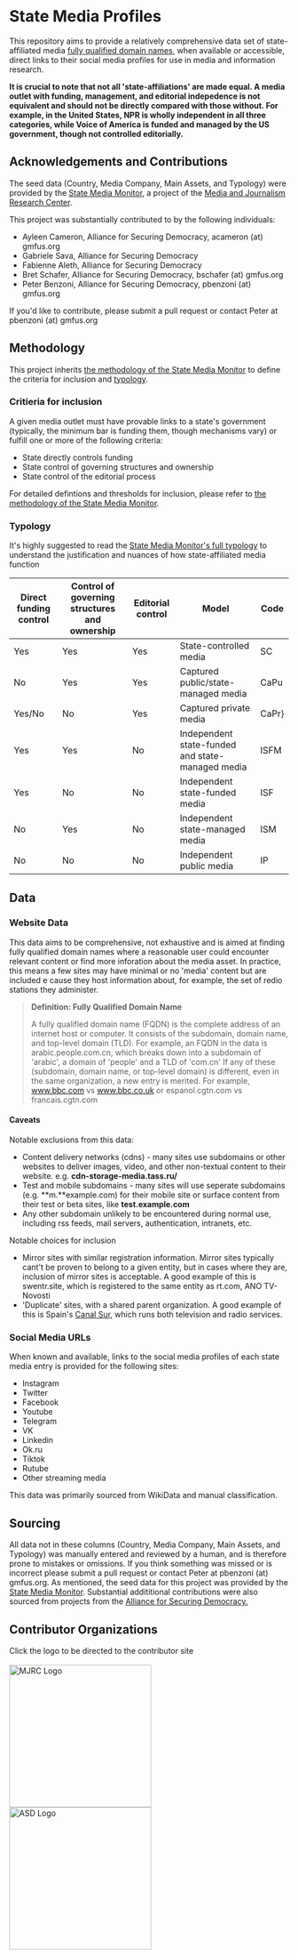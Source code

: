 # State Media Profiles
This repository aims to provide a relatively comprehensive data set of state-affiliated media [fully qualified domain names](https://en.wikipedia.org/wiki/Fully_qualified_domain_name), when available or accessible, direct links to their social media profiles for use in media and information research. 

**It is crucial to note that not all 'state-affiliations' are made equal. A media outlet with funding, management, and editorial indepedence is not equivalent and should not be directly compared with those without. For example, in the United States, NPR is wholly independent in all three categories, while Voice of America is funded and managed by the US government, though not controlled editorially.**

## Acknowledgements and Contributions
The seed data (Country, Media Company, Main Assets, and Typology) were provided by the [State Media Monitor](https://statemediamonitor.com), a project of the [Media and Journalism Research Center](https://journalismresearch.org/).

This project was substantially contributed to by the following individuals:
- Ayleen Cameron, Alliance for Securing Democracy, acameron (at) gmfus.org
- Gabriele Sava, Alliance for Securing Democracy
- Fabienne Aleth, Alliance for Securing Democracy
- Bret Schafer, Alliance for Securing Democracy, bschafer (at) gmfus.org
- Peter Benzoni, Alliance for Securing Democracy, pbenzoni (at) gmfus.org

If you'd like to contribute, please submit a pull request or contact Peter at pbenzoni (at) gmfus.org

## Methodology
This project inherits [the methodology of the State Media Monitor](https://statemediamonitor.com/methodology/) to define the criteria for inclusion and [typology](https://statemediamonitor.com/typology/).

### Critieria for inclusion
A given media outlet must have provable links to a state's government (typically, the minimum bar is funding them, though mechanisms vary) or fulfill one or more of the following criteria:
- State directly controls funding 
- State control of governing structures and ownership
- State control of the editorial process
  
For detailed defintions and thresholds for inclusion, please refer to [the methodology of the State Media Monitor](https://statemediamonitor.com/methodology/).

### Typology
It's highly suggested to read the [State Media Monitor's full typology](https://statemediamonitor.com/typology/) to understand the justification and nuances of how state-affiliated media function

|Direct funding control|Control of governing structures and ownership|Editorial control|Model|Code|
|-----|---------|------|------|------|
|Yes|Yes|Yes|State-controlled media|SC|
|No|Yes|Yes|Captured public/state-managed media|CaPu|
|Yes/No|No|Yes|Captured private media|CaPr}
|Yes|Yes|No|Independent state-funded and state-managed media|ISFM|
|Yes|No|No|Independent state-funded media|ISF|
|No|Yes|No|Independent state-managed media|ISM|
|No|No|No|Independent public media|IP|

## Data

### Website Data 
This data aims to be comprehensive, not exhaustive and is aimed at finding fully qualified domain names where a reasonable user could encounter relevant content or find more inforation about the media asset. In practice, this means a few sites may have minimal or no 'media' content but are included e cause they host information about, for example, the set of redio stations they administer. 
>**Definition: Fully Qualified Domain Name**
> 
> A fully qualified domain name (FQDN) is the complete address of an internet host or computer. It consists of the subdomain, domain name, and top-level domain (TLD). For example, an FQDN in the data is arabic.people.com.cn, which breaks down into a subdomain of 'arabic', a domain of 'people' and a TLD of 'com.cn'
If any of these (subdomain, domain name, or top-level domain) is different, even in the same organization, a new entry is merited. For example, www.bbc.com vs www.bbc.co.uk or espanol.cgtn.com vs francais.cgtn.com 

#### Caveats
Notable exclusions from this data:
- Content delivery networks (cdns) - many sites use subdomains or other websites to deliver images, video, and other non-textual content to their website. e.g. **cdn-storage-media.tass.ru/**
- Test and mobile subdomains - many sites will use seperate subdomains (e.g. **m.**example.com) for their mobile site or surface content from their test or beta sites, like **test.example.com**
- Any other subdomain unlikely to be encountered during normal use, including rss feeds, mail servers, authentication, intranets, etc.

Notable choices for inclusion
- Mirror sites with similar registration information. Mirror sites typically cant't be proven to belong to a given entity, but in cases where they are, inclusion of mirror sites is acceptable. A good example of this is swentr.site, which is registered to the same entity as rt.com, ANO TV-Novosti
- 'Duplicate' sites, with a shared parent organization. A good example of this is Spain's [Canal Sur](https://www.canalsur.es/), which runs both television and radio services.

### Social Media URLs
When known and available, links to the social media profiles of each state media entry is provided for the following sites:
- Instagram
- Twitter
- Facebook
- Youtube
- Telegram
- VK
- Linkedin
- Ok.ru
- Tiktok
- Rutube
- Other streaming media 

This data was primarily sourced from WikiData and manual classification. 

## Sourcing 
All data not in these columns (Country, Media Company, Main Assets, and Typology) was manually entered and reviewed by a human, and is therefore prone to mistakes or omissions. If you think something was missed or is incorrect please submit a pull request or contact Peter at pbenzoni (at) gmfus.org.
As mentioned, the seed data for this project was provided by the [State Media Monitor](https://statemediamonitor.com). Substantial addititional contributions were also sourced from projects from the [Alliance for Securing Democracy.](https://securingdemocracy.gmfus.org/)

## Contributor Organizations
Click the logo to be directed to the contributor site
\
\
[<img src="https://securingdemocracy.gmfus.org/wp-content/uploads/2023/08/MJRC-Logo-FT-1.png" alt="MJRC Logo" height="256"/>](https://journalismresearch.org/) [<img src="https://securingdemocracy.gmfus.org/wp-content/uploads/2023/08/cropped-asd-social-icon-w-bg-01.png" alt="ASD Logo" height="256" />
](https://securingdemocracy.gmfus.org/)
